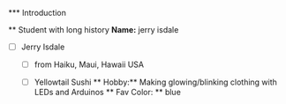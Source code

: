 *** Introduction

** Student with long history
**Name:** jerry isdale
- [ ] Jerry Isdale
     - [ ] from Haiku, Maui, Hawaii USA
     - [ ] Yellowtail Sushi
** Hobby:** Making glowing/blinking clothing with LEDs and Arduinos
** Fav Color: ** blue


